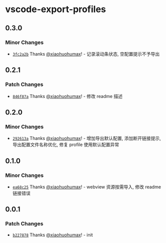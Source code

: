 # vscode-export-profiles

## 0.3.0

### Minor Changes

- [`3fc2a2b`](https://github.com/xiaohuohumax/vscode-export-profiles/commit/3fc2a2bf5882e1f8a1f04d39c4b226e7f473018b) Thanks [@xiaohuohumax](https://github.com/xiaohuohumax)! - 记录滚动条状态, 空配置提示不予导出

## 0.2.1

### Patch Changes

- [`846f87a`](https://github.com/xiaohuohumax/vscode-export-profiles/commit/846f87ac263f6d80f61cbf370282fec77966d25a) Thanks [@xiaohuohumax](https://github.com/xiaohuohumax)! - 修改 readme 描述

## 0.2.0

### Minor Changes

- [`292613a`](https://github.com/xiaohuohumax/vscode-export-profiles/commit/292613a9821e2c4fb334e50dc6752e886e721a2a) Thanks [@xiaohuohumax](https://github.com/xiaohuohumax)! - 增加导出默认配置, 添加断开链接提示, 导出配置文件名称优化, 修复 profile 使用默认配置异常

## 0.1.0

### Minor Changes

- [`ea68c25`](https://github.com/xiaohuohumax/vscode-export-profiles/commit/ea68c25058608294f3b7fb7041b59899cd7517b1) Thanks [@xiaohuohumax](https://github.com/xiaohuohumax)! - webview 资源按需导入, 修改 readme 链接错误

## 0.0.1

### Patch Changes

- [`b227878`](https://github.com/xiaohuohumax/vscode-export-profiles/commit/b2278782ddc54da11b7e3507077faefb572a4f64) Thanks [@xiaohuohumax](https://github.com/xiaohuohumax)! - init
